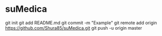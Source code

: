 suMedica
========
git init
git add README.md
git commit -m "Example"
git remote add origin https://github.com/Shura85/suMedica.git
git push -u origin master
